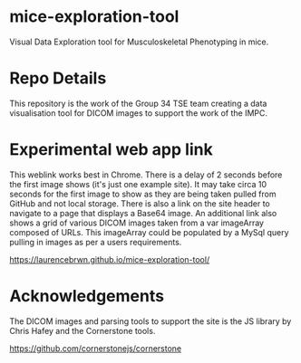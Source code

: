 # mice-exploration-tool
Visual Data Exploration tool for Musculoskeletal Phenotyping in mice.

# Repo Details
This repository is the work of the Group 34 TSE team creating a data visualisation tool for DICOM images to support the work of the IMPC. 

# Experimental web app link
This weblink works best in Chrome. There is a delay of 2 seconds before the first image shows (it's just one example site). It may take circa 10 seconds for the first image to show as they are being taken pulled from GitHub and not local storage. There is also a link on the site header to navigate to a page that displays a Base64 image. An additional link also shows a grid of various DICOM images taken from a var imageArray composed of URLs. This imageArray could be populated by a MySql query pulling in images as per a users requirements.

https://laurencebrwn.github.io/mice-exploration-tool/

# Acknowledgements
The DICOM images and parsing tools to support the site is the JS library by Chris Hafey and the Cornerstone tools.

https://github.com/cornerstonejs/cornerstone


